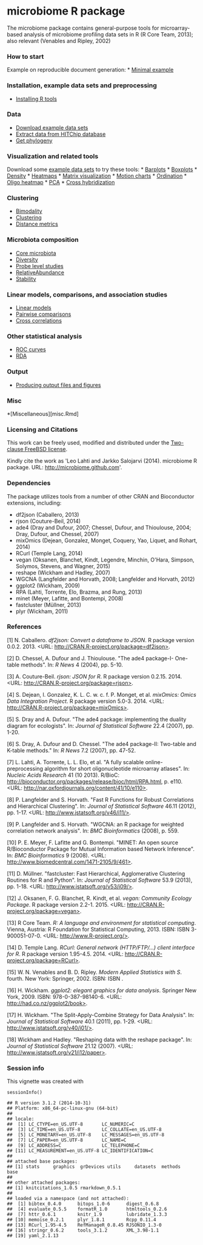 <!--
  %\VignetteEngine{knitr::rmarkdown}
  %\VignetteIndexEntry{microbiome tutorial}
  %\usepackage[utf8]{inputenc}
-->




microbiome R package
====================

The microbiome package contains general-purpose tools for microarray-based analysis of microbiome profiling data sets in R (R Core Team, 2013); also relevant (Venables and Ripley, 2002)

### How to start

Example on reproducible document generation:
\* [Minimal example](Template.Rmd)

### Installation, example data sets and preprocessing

-   [Installing R tools](Installation.md)

### Data

-   [Download example data sets](Data.md)
-   [Extract data from HITChip database](Preprocessing.md)
-   [Get phylogeny](Phylogeny.md)

### Visualization and related tools

Download some [example data sets](Data.md) to try these tools: \* [Barplots](Barplots.md) \* [Boxplots](Boxplots.md) \* [Density](Density.md) \* [Heatmaps](Heatmap.md) \* [Matrix visualization](Matrix-visualization.md) \* [Motion charts](Motionchart.md) \* [Ordination](Projections.md) \* [Oligo heatmap](Oligoheatmap.md) \* [PCA](PCA.md) \* [Cross hybridization](Crosshyb.md)

### Clustering

-   [Bimodality](Bimodality.md)
-   [Clustering](Clustering.md)
-   [Distance metrics](Metrics.md)

### Microbiota composition

-   [Core microbiota](Core.md)
-   [Diversity](Diversity.md)
-   [Probe level studies](Probelevel.md)
-   [RelativeAbundance](RelativeAbundance.md)
-   [Stability](Stability.md)

### Linear models, comparisons, and association studies

-   [Linear models](limma.md)
-   [Pairwise comparisons](Comparisons.md)
-   [Cross correlations](Crosscorrelation.md)

### Other statistical analysis

-   [ROC curves](ROC.md)
-   [RDA](RDA.md)

### Output

-   [Producing output files and figures](Output.md)

### Misc

\*[Miscellaneous][misc.Rmd]

### Licensing and Citations

This work can be freely used, modified and distributed under the [Two-clause FreeBSD license](http://en.wikipedia.org/wiki/BSD_licenses).

Kindly cite the work as 'Leo Lahti and Jarkko Salojarvi (2014). microbiome R package. URL: <http://microbiome.github.com>'.

### Dependencies

The package utilizes tools from a number of other CRAN and Bioconductor extensions, including:

-   df2json (Caballero, 2013)
-   rjson (Couture-Beil, 2014)
-   ade4 (Dray and Dufour, 2007; Chessel, Dufour, and Thioulouse, 2004; Dray, Dufour, and Chessel, 2007)
-   mixOmics (Dejean, Gonzalez, Monget, Coquery, Yao, Liquet, and Rohart, 2014)
-   RCurl (Temple Lang, 2014)
-   vegan (Oksanen, Blanchet, Kindt, Legendre, Minchin, O'Hara, Simpson, Solymos, Stevens, and Wagner, 2015)
-   reshape (Wickham and Hadley, 2007)
-   WGCNA (Langfelder and Horvath, 2008; Langfelder and Horvath, 2012)
-   ggplot2 (Wickham, 2009)
-   RPA (Lahti, Torrente, Elo, Brazma, and Rung, 2013)
-   minet (Meyer, Lafitte, and Bontempi, 2008)
-   fastcluster (Müllner, 2013)
-   plyr (Wickham, 2011)

### References

[1] N. Caballero. *df2json: Convert a dataframe to JSON*. R package version 0.0.2. 2013. <URL:
http://CRAN.R-project.org/package=df2json>.

[2] D. Chessel, A. Dufour and J. Thioulouse. "The ade4 package-I- One-table methods". In: *R News* 4 (2004), pp. 5-10.

[3] A. Couture-Beil. *rjson: JSON for R*. R package version 0.2.15. 2014. <URL: http://CRAN.R-project.org/package=rjson>.

[4] S. Dejean, I. Gonzalez, K. L. C. w. c. f. P. Monget, et al. *mixOmics: Omics Data Integration Project*. R package version 5.0-3. 2014. <URL: http://CRAN.R-project.org/package=mixOmics>.

[5] S. Dray and A. Dufour. "The ade4 package: implementing the duality diagram for ecologists". In: *Journal of Statistical Software* 22.4 (2007), pp. 1-20.

[6] S. Dray, A. Dufour and D. Chessel. "The ade4 package-II: Two-table and K-table methods." In: *R News* 7.2 (2007), pp. 47-52.

[7] L. Lahti, A. Torrente, L. L. Elo, et al. "A fully scalable online-preprocessing algorithm for short oligonucleotide microarray atlases". In: *Nucleic Acids Research* 41 (10 2013). R/BioC: <http://bioconductor.org/packages/release/bioc/html/RPA.html>, p. e110. <URL: http://nar.oxfordjournals.org/content/41/10/e110>.

[8] P. Langfelder and S. Horvath. "Fast R Functions for Robust Correlations and Hierarchical Clustering". In: *Journal of Statistical Software* 46.11 (2012), pp. 1-17. <URL:
http://www.jstatsoft.org/v46/i11/>.

[9] P. Langfelder and S. Horvath. "WGCNA: an R package for weighted correlation network analysis". In: *BMC Bioinformatics* (2008), p. 559.

[10] P. E. Meyer, F. Lafitte and G. Bontempi. "MINET: An open source R/Bioconductor Package for Mutual Information based Network Inference". In: *BMC Bioinformatics* 9 (2008). <URL:
http://www.biomedcentral.com/1471-2105/9/461>.

[11] D. Müllner. "fastcluster: Fast Hierarchical, Agglomerative Clustering Routines for R and Python". In: *Journal of Statistical Software* 53.9 (2013), pp. 1-18. <URL:
http://www.jstatsoft.org/v53/i09/>.

[12] J. Oksanen, F. G. Blanchet, R. Kindt, et al. *vegan: Community Ecology Package*. R package version 2.2-1. 2015. <URL:
http://CRAN.R-project.org/package=vegan>.

[13] R Core Team. *R: A language and environment for statistical computing*. Vienna, Austria: R Foundation for Statistical Computing, 2013. ISBN: ISBN 3-900051-07-0. <URL:
http://www.R-project.org/>.

[14] D. Temple Lang. *RCurl: General network (HTTP/FTP/...) client interface for R*. R package version 1.95-4.5. 2014. <URL:
http://CRAN.R-project.org/package=RCurl>.

[15] W. N. Venables and B. D. Ripley. *Modern Applied Statistics with S*. fourth. New York: Springer, 2002. ISBN: ISBN .

[16] H. Wickham. *ggplot2: elegant graphics for data analysis*. Springer New York, 2009. ISBN: 978-0-387-98140-6. <URL:
http://had.co.nz/ggplot2/book>.

[17] H. Wickham. "The Split-Apply-Combine Strategy for Data Analysis". In: *Journal of Statistical Software* 40.1 (2011), pp. 1-29. <URL: http://www.jstatsoft.org/v40/i01/>.

[18] Wickham and Hadley. "Reshaping data with the reshape package". In: *Journal of Statistical Software* 21.12 (2007). <URL: http://www.jstatsoft.org/v21/i12/paper>.

### Session info

This vignette was created with

``` {.r}
sessionInfo()
```

    ## R version 3.1.2 (2014-10-31)
    ## Platform: x86_64-pc-linux-gnu (64-bit)
    ## 
    ## locale:
    ##  [1] LC_CTYPE=en_US.UTF-8       LC_NUMERIC=C              
    ##  [3] LC_TIME=en_US.UTF-8        LC_COLLATE=en_US.UTF-8    
    ##  [5] LC_MONETARY=en_US.UTF-8    LC_MESSAGES=en_US.UTF-8   
    ##  [7] LC_PAPER=en_US.UTF-8       LC_NAME=C                 
    ##  [9] LC_ADDRESS=C               LC_TELEPHONE=C            
    ## [11] LC_MEASUREMENT=en_US.UTF-8 LC_IDENTIFICATION=C       
    ## 
    ## attached base packages:
    ## [1] stats     graphics  grDevices utils     datasets  methods   base     
    ## 
    ## other attached packages:
    ## [1] knitcitations_1.0.5 rmarkdown_0.5.1    
    ## 
    ## loaded via a namespace (and not attached):
    ##  [1] bibtex_0.4.0      bitops_1.0-6      digest_0.6.8     
    ##  [4] evaluate_0.5.5    formatR_1.0       htmltools_0.2.6  
    ##  [7] httr_0.6.1        knitr_1.9         lubridate_1.3.3  
    ## [10] memoise_0.2.1     plyr_1.8.1        Rcpp_0.11.4      
    ## [13] RCurl_1.95-4.5    RefManageR_0.8.45 RJSONIO_1.3-0    
    ## [16] stringr_0.6.2     tools_3.1.2       XML_3.98-1.1     
    ## [19] yaml_2.1.13
